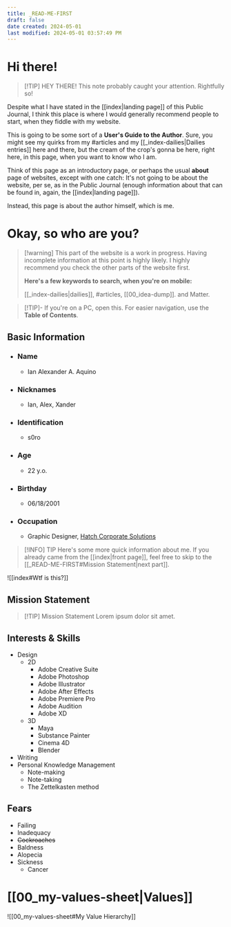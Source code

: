 ```yaml
---
title: _READ-ME-FIRST
draft: false
date created: 2024-05-01
last modified: 2024-05-01 03:57:49 PM
---
```


# Hi there!

>[!TIP] HEY THERE!
>This note probably caught your attention. Rightfully so!

Despite what I have stated in the [[index|landing page]] of this Public Journal, I think this place is where I would generally recommend people to start, when they fiddle with my website.

This is going to be some sort of a **User's Guide to the Author**. Sure, you might see my quirks from my #articles and my [[_index-dailies|Dailies entries]] here and there, but the cream of the crop's gonna be here, right here, in this page, when you want to know who I am.

Think of this page as an introductory page, or perhaps the usual **about** page of websites, except with one catch: It's not going to be about the website, per se, as in the Public Journal (enough information about that can be found in, again, the [[index|landing page]]). 

Instead, this page is about the author himself, which is me.

# Okay, so who are you?


> [!warning] This part of the website is a work in progress. 
> Having incomplete information at this point is highly likely. I highly recommend you check the other parts of the website first.
> 
> **Here's a few keywords to search, when you're on mobile:**
> 
> [[_index-dailies|dailies]], #articles, [[00_idea-dump]]. and Matter.

>[!TIP]- If you're on a PC, open this.
>For easier navigation, use the **Table of Contents**.

## Basic Information
- ### Name
	- Ian Alexander A. Aquino
- ### Nicknames
	- Ian, Alex, Xander
- ### Identification
	- s0ro
- ### Age
	- 22 y.o.
- ### Birthday 
	- 06/18/2001
- ### Occupation
	- Graphic Designer, [Hatch Corporate Solutions](https://www.instagram.com/hatch.solutions/?hl=en)


>[!INFO] TIP
>Here's some more quick information about me. If you already came from the [[index|front page]], feel free to skip to the [[_READ-ME-FIRST#Mission Statement|next part]].


![[index#Wtf is this?]] 

## Mission Statement

>[!TIP] Mission Statement
> Lorem ipsum dolor sit amet.

## Interests & Skills
- Design
	- 2D
		- Adobe Creative Suite
		- Adobe Photoshop
		- Adobe Illustrator
		- Adobe After Effects
		- Adobe Premiere Pro
		- Adobe Audition
		- Adobe XD
	- 3D
		- Maya
		- Substance Painter
		- Cinema 4D
		- Blender
- Writing
- Personal Knowledge Management
	- Note-making
	- Note-taking
	- The Zettelkasten method
## Fears
- Failing
- Inadequacy
- ~~Cockroaches~~
- Baldness
- Alopecia
- Sickness
	- Cancer

# [[00_my-values-sheet|Values]]
 ![[00_my-values-sheet#My Value Hierarchy]]